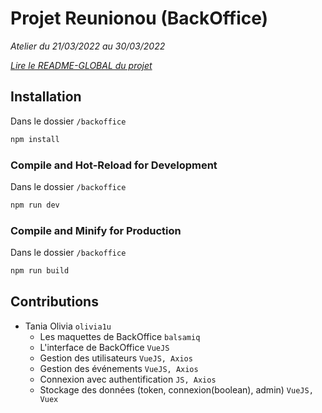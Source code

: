 # Projet Reunionou (BackOffice)

*Atelier du 21/03/2022 au 30/03/2022*

*[Lire le README-GLOBAL du projet](./README-GLOBAL.md)*

## Installation

Dans le dossier `/backoffice`

```sh
npm install
```

### Compile and Hot-Reload for Development

Dans le dossier `/backoffice`

```sh
npm run dev
```

### Compile and Minify for Production

Dans le dossier `/backoffice`

```sh
npm run build
```

## Contributions

- Tania Olivia `olivia1u` 
  - Les maquettes de BackOffice `balsamiq`
  - L'interface de BackOffice `VueJS`
  - Gestion des utilisateurs `VueJS, Axios`
  - Gestion des événements `VueJS, Axios`
  - Connexion avec authentification `JS, Axios`
  - Stockage des données (token, connexion(boolean), admin) `VueJS, Vuex` 
